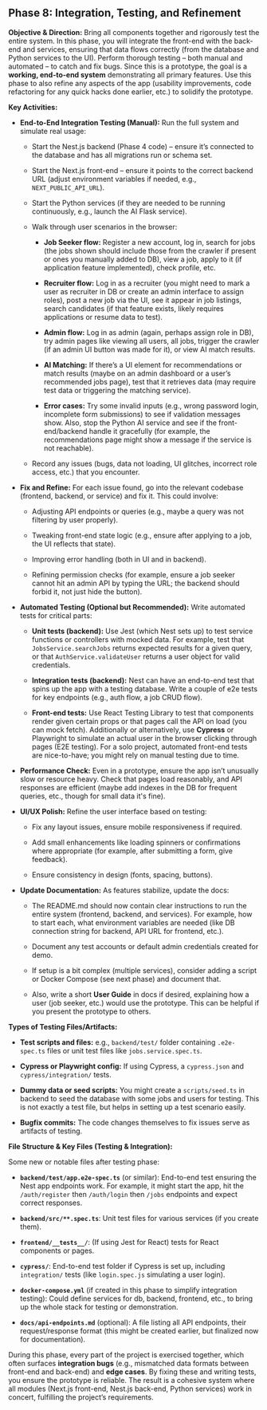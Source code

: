 ## Phase 8: Integration, Testing, and Refinement

**Objective & Direction:** Bring all components together and rigorously test the entire system. In this phase, you will integrate the front-end with the back-end and services, ensuring that data flows correctly (from the database and Python services to the UI). Perform thorough testing – both manual and automated – to catch and fix bugs. Since this is a prototype, the goal is a **working, end-to-end system** demonstrating all primary features. Use this phase to also refine any aspects of the app (usability improvements, code refactoring for any quick hacks done earlier, etc.) to solidify the prototype.

**Key Activities:**

- **End-to-End Integration Testing (Manual):** Run the full system and simulate real usage:
    
    - Start the Nest.js backend (Phase 4 code) – ensure it’s connected to the database and has all migrations run or schema set.
        
    - Start the Next.js front-end – ensure it points to the correct backend URL (adjust environment variables if needed, e.g., `NEXT_PUBLIC_API_URL`).
        
    - Start the Python services (if they are needed to be running continuously, e.g., launch the AI Flask service).
        
    - Walk through user scenarios in the browser:
        
        - **Job Seeker flow:** Register a new account, log in, search for jobs (the jobs shown should include those from the crawler if present or ones you manually added to DB), view a job, apply to it (if application feature implemented), check profile, etc.
            
        - **Recruiter flow:** Log in as a recruiter (you might need to mark a user as recruiter in DB or create an admin interface to assign roles), post a new job via the UI, see it appear in job listings, search candidates (if that feature exists, likely requires applications or resume data to test).
            
        - **Admin flow:** Log in as admin (again, perhaps assign role in DB), try admin pages like viewing all users, all jobs, trigger the crawler (if an admin UI button was made for it), or view AI match results.
            
        - **AI Matching:** If there’s a UI element for recommendations or match results (maybe on an admin dashboard or a user’s recommended jobs page), test that it retrieves data (may require test data or triggering the matching service).
            
        - **Error cases:** Try some invalid inputs (e.g., wrong password login, incomplete form submissions) to see if validation messages show. Also, stop the Python AI service and see if the front-end/backend handle it gracefully (for example, the recommendations page might show a message if the service is not reachable).
            
    - Record any issues (bugs, data not loading, UI glitches, incorrect role access, etc.) that you encounter.
        
- **Fix and Refine:** For each issue found, go into the relevant codebase (frontend, backend, or service) and fix it. This could involve:
    
    - Adjusting API endpoints or queries (e.g., maybe a query was not filtering by user properly).
        
    - Tweaking front-end state logic (e.g., ensure after applying to a job, the UI reflects that state).
        
    - Improving error handling (both in UI and in backend).
        
    - Refining permission checks (for example, ensure a job seeker cannot hit an admin API by typing the URL; the backend should forbid it, not just hide the button).
        
- **Automated Testing (Optional but Recommended):** Write automated tests for critical parts:
    
    - **Unit tests (backend):** Use Jest (which Nest sets up) to test service functions or controllers with mocked data. For example, test that `JobsService.searchJobs` returns expected results for a given query, or that `AuthService.validateUser` returns a user object for valid credentials.
        
    - **Integration tests (backend):** Nest can have an end-to-end test that spins up the app with a testing database. Write a couple of e2e tests for key endpoints (e.g., auth flow, a job CRUD flow).
        
    - **Front-end tests:** Use React Testing Library to test that components render given certain props or that pages call the API on load (you can mock fetch). Additionally or alternatively, use **Cypress** or Playwright to simulate an actual user in the browser clicking through pages (E2E testing). For a solo project, automated front-end tests are nice-to-have; you might rely on manual testing due to time.
        
- **Performance Check:** Even in a prototype, ensure the app isn’t unusually slow or resource heavy. Check that pages load reasonably, and API responses are efficient (maybe add indexes in the DB for frequent queries, etc., though for small data it's fine).
    
- **UI/UX Polish:** Refine the user interface based on testing:
    
    - Fix any layout issues, ensure mobile responsiveness if required.
        
    - Add small enhancements like loading spinners or confirmations where appropriate (for example, after submitting a form, give feedback).
        
    - Ensure consistency in design (fonts, spacing, buttons).
        
- **Update Documentation:** As features stabilize, update the docs:
    
    - The README.md should now contain clear instructions to run the entire system (frontend, backend, and services). For example, how to start each, what environment variables are needed (like DB connection string for backend, API URL for frontend, etc.).
        
    - Document any test accounts or default admin credentials created for demo.
        
    - If setup is a bit complex (multiple services), consider adding a script or Docker Compose (see next phase) and document that.
        
    - Also, write a short **User Guide** in docs if desired, explaining how a user (job seeker, etc.) would use the prototype. This can be helpful if you present the prototype to others.
        

**Types of Testing Files/Artifacts:**

- **Test scripts and files:** e.g., `backend/test/` folder containing `.e2e-spec.ts` files or unit test files like `jobs.service.spec.ts`.
    
- **Cypress or Playwright config:** If using Cypress, a `cypress.json` and `cypress/integration/` tests.
    
- **Dummy data or seed scripts:** You might create a `scripts/seed.ts` in backend to seed the database with some jobs and users for testing. This is not exactly a test file, but helps in setting up a test scenario easily.
    
- **Bugfix commits:** The code changes themselves to fix issues serve as artifacts of testing.
    

**File Structure & Key Files (Testing & Integration):**

Some new or notable files after testing phase:

- **`backend/test/app.e2e-spec.ts`** (or similar): End-to-end test ensuring the Nest app endpoints work. For example, it might start the app, hit the `/auth/register` then `/auth/login` then `/jobs` endpoints and expect correct responses.
    
- **`backend/src/**.spec.ts`**: Unit test files for various services (if you create them).
    
- **`frontend/__tests__/`**: (If using Jest for React) tests for React components or pages.
    
- **`cypress/`**: End-to-end test folder if Cypress is set up, including `integration/` tests (like `login.spec.js` simulating a user login).
    
- **`docker-compose.yml`** (if created in this phase to simplify integration testing): Could define services for db, backend, frontend, etc., to bring up the whole stack for testing or demonstration.
    
- **`docs/api-endpoints.md`** (optional): A file listing all API endpoints, their request/response format (this might be created earlier, but finalized now for documentation).
    

During this phase, every part of the project is exercised together, which often surfaces **integration bugs** (e.g., mismatched data formats between front-end and back-end) and **edge cases**. By fixing these and writing tests, you ensure the prototype is reliable. The result is a cohesive system where all modules (Next.js front-end, Nest.js back-end, Python services) work in concert, fulfilling the project’s requirements.
